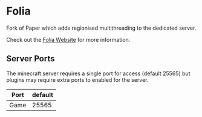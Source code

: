 # Folia

Fork of Paper which adds regionised multithreading to the dedicated server.

Check out the [Folia Website](https://papermc.io/) for more information.

## Server Ports

The minecraft server requires a single port for access (default 25565) but plugins may require extra ports to enabled for the server.

| Port  | default |
|-------|---------|
| Game  | 25565   |
